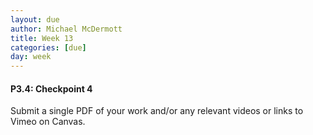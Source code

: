 ```yaml
---
layout: due
author: Michael McDermott
title: Week 13
categories: [due]
day: week
---
```

#### P3.4: Checkpoint 4
Submit a single PDF of your work and/or any relevant videos or links to Vimeo on Canvas.